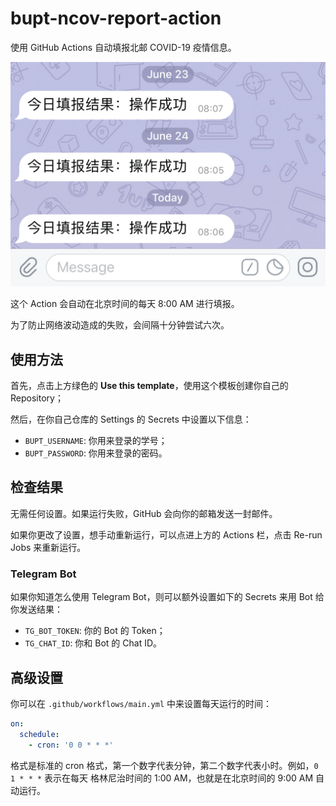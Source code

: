 # bupt-ncov-report-action

使用 GitHub Actions 自动填报北邮 COVID-19 疫情信息。

![Telegram](img/telegram.jpg)

这个 Action 会自动在北京时间的每天 8:00 AM 进行填报。

为了防止网络波动造成的失败，会间隔十分钟尝试六次。

## 使用方法

首先，点击上方绿色的 **Use this template**，使用这个模板创建你自己的 Repository；

然后，在你自己仓库的 Settings 的 Secrets 中设置以下信息：

- `BUPT_USERNAME`: 你用来登录的学号；
- `BUPT_PASSWORD`: 你用来登录的密码。

## 检查结果

无需任何设置。如果运行失败，GitHub 会向你的邮箱发送一封邮件。

如果你更改了设置，想手动重新运行，可以点进上方的 Actions 栏，点击 Re-run Jobs 来重新运行。

### Telegram Bot

如果你知道怎么使用 Telegram Bot，则可以额外设置如下的 Secrets 来用 Bot 给你发送结果：

- `TG_BOT_TOKEN`: 你的 Bot 的 Token；
- `TG_CHAT_ID`: 你和 Bot 的 Chat ID。

## 高级设置

你可以在 `.github/workflows/main.yml` 中来设置每天运行的时间：

```yml
on:
  schedule:
    - cron: '0 0 * * *'
```


格式是标准的 cron 格式，第一个数字代表分钟，第二个数字代表小时。例如，`0 1 * * *` 表示在每天
格林尼治时间的 1:00 AM，也就是在北京时间的 9:00 AM 自动运行。
